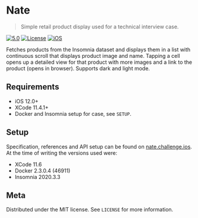 # Nate
> Simple retail product display used for a technical interview case.

[![5.0][swift-image]][swift-url]
[![License][license-image]][license-url]
[![iOS](https://img.shields.io/cocoapods/p/LFAlertController.svg?style=flat)](https://developer.apple.com/documentation/)

Fetches products from the Insomnia dataset and displays them in a list with continuous scroll that displays product image and name. Tapping a cell opens up a detailed view for that product with more images and a link to the product (opens in browser). Supports dark and light mode.

## Requirements

- iOS 12.0+
- XCode 11.4.1+
- Docker and Insomnia setup for case, see ``SETUP``.

## Setup

Specification, references and API setup can be found on [nate.challenge.ios](https://github.com/NateAI/nate.challenge.ios). At the time of writing the versions used were:

- XCode 11.6
- Docker 2.3.0.4 (46911)
- Insomnia 2020.3.3

## Meta

Distributed under the MIT license. See ``LICENSE`` for more information.

[swift-image]:https://img.shields.io/badge/swift-5.0-orange.svg
[swift-url]: https://swift.org/
[license-image]: https://img.shields.io/badge/License-MIT-blue.svg
[license-url]: https://opensource.org/licenses/MIT

